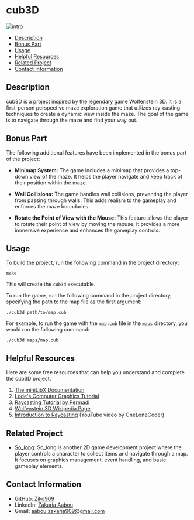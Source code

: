 # cub3D

![intro](cub3d.gif)


- [Description](#description)
- [Bonus Part](#bonus-part)
- [Usage](#usage)
- [Helpful Resources](#helpful-resources)
- [Related Project](related-project)
- [Contact Information](contact-information)

## Description
cub3D is a project inspired by the legendary game Wolfenstein 3D. It is a first-person perspective maze exploration game that utilizes ray-casting techniques to create a dynamic view inside the maze. The goal of the game is to navigate through the maze and find your way out.

## Bonus Part
The following additional features have been implemented in the bonus part of the project:

- **Minimap System:** The game includes a minimap that provides a top-down view of the maze. It helps the player navigate and keep track of their position within the maze.

- **Wall Collisions:** The game handles wall collisions, preventing the player from passing through walls. This adds realism to the gameplay and enforces the maze boundaries.

- **Rotate the Point of View with the Mouse:** This feature allows the player to rotate their point of view by moving the mouse. It provides a more immersive experience and enhances the gameplay controls.

## Usage

To build the project, run the following command in the project directory:

```
make
```

This will create the `cub3d` executable.

To run the game, run the following command in the project directory, specifying the path to the map file as the first argument:

```
./cub3d path/to/map.cub
```

For example, to run the game with the `map.cub` file in the `maps` directory, you would run the following command:

```
./cub3d maps/map.cub
```

## Helpful Resources
Here are some free resources that can help you understand and complete the cub3D project:

1. [The miniLibX Documentation](https://harm-smits.github.io/42docs/libs/minilibx)
2. [Lode's Computer Graphics Tutorial](https://lodev.org/cgtutor/raycasting.html)
3. [Raycasting Tutorial by Permadi](https://permadi.com/1996/05/ray-casting-tutorial-table-of-contents/)
4. [Wolfenstein 3D Wikipedia Page](https://en.wikipedia.org/wiki/Wolfenstein_3D)
5. [Introduction to Raycasting](https://www.youtube.com/watch?v=eOCQfxRQ2pY) (YouTube video by OneLoneCoder)

## Related Project
- [So_long](https://github.com/Ziko909/So_long_42Network): So_long is another 2D game development project where the player controls a character to collect items and navigate through a map. It focuses on graphics management, event handling, and basic gameplay elements.

## Contact Information
- GitHub: [Ziko909](https://github.com/Ziko909)
- LinkedIn: [Zakaria Aabou](https://www.linkedin.com/in/zakaria-aabou)
- Gmail: aabou.zakaria909@gmail.com

